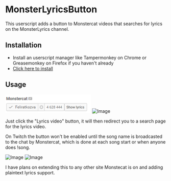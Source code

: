 # MonsterLyricsButton
This userscript adds a button to Monstercat videos that searches for lyrics on the MonsterLyrics channel.

## Installation
* Install an userscript manager like Tampermonkey on Chrome or Greasemonkey on Firefox if you haven't already
* [Click here to install](https://github.com/NorbiPeti/MonsterLyricsButton/raw/master/MLButton.user.js)

## Usage
![Image](https://github.com/NorbiPeti/MonsterLyricsButton/raw/master/MLButtonImage.png)
![Image](https://github.com/NorbiPeti/MonsterLyricsButton/raw/master/MLButtonTwitch2.png)

Just click the "Lyrics video" button, it will then redirect you to a search page for the lyrics video.

On Twitch the button won't be enabled until the song name is broadcasted to the chat by Monstercat, which is done at each song start or when anyone does !song.

![Image](https://github.com/NorbiPeti/MonsterLyricsButton/raw/master/MLButtonTwitch.png)
![Image](https://github.com/NorbiPeti/MonsterLyricsButton/raw/master/MLButtonTwitch2.png)

I have plans on extending this to any other site Monstecat is on and adding plaintext lyrics support.

